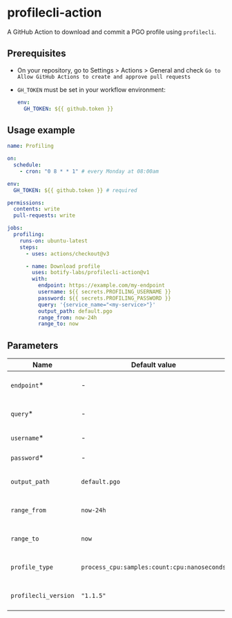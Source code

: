 # profilecli-action

A GitHub Action to download and commit a PGO profile using `profilecli`.

## Prerequisites

- On your repository, go to Settings > Actions > General and check
  `Go to Allow GitHub Actions to create and approve pull requests`

- `GH_TOKEN` must be set in your workflow environment:
  ```yaml
  env:
    GH_TOKEN: ${{ github.token }}
  ```

## Usage example

```yaml
name: Profiling

on:
  schedule:
    - cron: "0 8 * * 1" # every Monday at 08:00am

env:
  GH_TOKEN: ${{ github.token }} # required

permissions:
  contents: write
  pull-requests: write

jobs:
  profiling:
    runs-on: ubuntu-latest
    steps:
      - uses: actions/checkout@v3

      - name: Download profile
        uses: botify-labs/profilecli-action@v1
        with:
          endpoint: https://example.com/my-endpoint
          username: ${{ secrets.PROFILING_USERNAME }}
          password: ${{ secrets.PROFILING_PASSWORD }}
          query: '{service_name="<my-service>"}'
          output_path: default.pgo
          range_from: now-24h
          range_to: now
```

## Parameters

| Name                 | Default value                               | Description                           |
| -------------------- | ------------------------------------------- | ------------------------------------- |
| `endpoint`\*         | -                                           | API endpoint to fetch profiling data. |
| `query`\*            | -                                           | Query used to filter profiling data.  |
| `username`\*         | -                                           | Username for authentication.          |
| `password`\*         | -                                           | Password for authentication.          |
| `output_path`        | `default.pgo`                               | File path to save the profile output. |
| `range_from`         | `now-24h`                                   | Start time for the profiling range.   |
| `range_to`           | `now`                                       | End time for the profiling range.     |
| `profile_type`       | `process_cpu:samples:count:cpu:nanoseconds` | Type of profile to fetch and analyze. |
| `profilecli_version` | `"1.1.5"`                                   | Version of profilecli to use.         |
